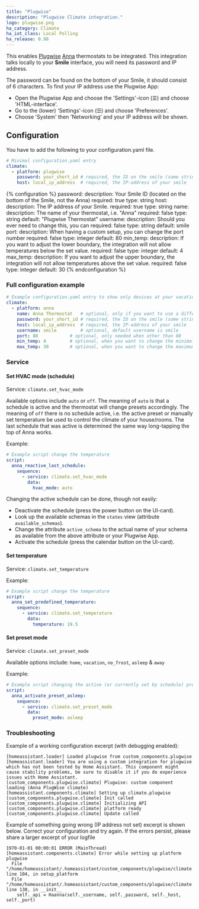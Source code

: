 ```yaml
---
title: "Plugwise"
description: "Plugwise Climate integration."
logo: plugwise.png
ha_category: Climate
ha_iot_class: Local Polling
ha_release: 0.98
---
```


This enables [Plugwise](https://plugwise.com) [Anna](https://www.plugwise.com/en_US/products/anna) thermostats to be integrated. This integration talks locally to your **Smile** interface, you will need its password and IP address.

The password can be found on the bottom of your Smile, it should consist of 6 characters. To find your IP address use the Plugwise App: 
 - Open the Plugwise App and choose the 'Settings'-icon (&#9776;) and choose 'HTML-interface'. 
 - Go to the (lower) 'Settings'-icon (&#9776;) and choose 'Preferences'. 
 - Choose 'System' then 'Networking' and your IP address will be shown.

## Configuration

You have to add the following to your configuration.yaml file.

```yaml
# Minimal configuration.yaml entry
climate:
  - platform: plugwise
    password: your_short_id # required, the ID on the smile (some string of 6 characters)
    host: local_ip_address  # required, the IP-address of your smile
```

{% configuration %}
password:
  description: Your Smile ID (located on the bottom of the Smile, not the Anna)
  required: true
  type: string
host:
  description: The IP address of your Smile. 
  required: true
  type: string
name:
  description: The name of your thermostat, i.e. "Anna"
  required: false
  type: string
  default: "Plugwise Thermostat"
username:
  description: Should you ever need to change this, you can
  required: false
  type: string
  default: smile
port:
  description: When having a custom setup, you can change the port number
  required: false
  type: integer
  default: 80
min_temp:
  description: If you want to adjust the lower boundary, the integration will not allow temperatures below the set value.
  required: false
  type: integer
  default: 4
max_temp:
  description: If you want to adjust the upper boundary, the integration will not allow temperatures above the set value.
  required: false
  type: integer
  default: 30
{% endconfiguration %}

### Full configuration example

```yaml
# Example configuration.yaml entry to show only devices at your vacation and primary homes
climate:
  - platform: anna
    name: Anna Thermostat   # optional, only if you want to use a different name
    password: your_short_id # required, the ID on the smile (some string of 6 characters)
    host: local_ip_address  # required, the IP-address of your smile
    username: smile         # optional, default username is smile
    port: 80 		    # optional, only needed when other than 80
    min_temp: 4 	    # optional, when you want to change the minimal temperature
    max_temp: 30 	    # optional, when you want to change the maximum temperature
```

### Service

#### Set HVAC mode (schedule)

Service: `climate.set_hvac_mode`

Available options include `auto` or `off`. The meaning of `auto` is that a schedule is active and the thermostat will change presets accordingly. The meaning of `off` there is no schedule active, i.e. the active preset or manually set temperature be used to control the climate of your house/rooms.
The last schedule that was active is determined the same way long-tapping the top of Anna works.

Example:

```yaml
# Example script change the temperature
script:
  anna_reactive_last_schedule:
    sequence:
      - service: climate.set_hvac_mode
        data:
          hvac_mode: auto
```

Changing the active schedule can be done, though not easily:

- Deactivate the schedule (press the power button on the UI-card).
- Look up the available schemas in the `states` view (attribute `available_schemas`).
- Change the attribute `active_schema` to the actual name of your schema as available from the above attribute or your Plugwise App.
- Activate the schedule (press the calendar button on the UI-card).

#### Set temperature

Service: `climate.set_temperature`

Example:

```yaml
# Example script change the temperature
script:
  anna_set_predefined_temperature:
    sequence:
      - service: climate.set_temperature
        data:
          temperature: 19.5
```

#### Set preset mode

Service: `climate.set_preset_mode`

Available options include: `home`, `vacation`, `no_frost`, `asleep` & `away`

Example:

```yaml
# Example script changing the active (or currently set by schedule) preset
script:
  anna_activate_preset_asleep:
    sequence:
      - service: climate.set_preset_mode
        data:
          preset_mode: asleep
```

### Troubleshooting

Example of a working configuration excerpt (with debugging enabled):

```source
[homeassistant.loader] Loaded plugwise from custom_components.plugwise
[homeassistant.loader] You are using a custom integration for plugwise which has not been tested by Home Assistant. This component might cause stability problems, be sure to disable it if you do experience issues with Home Assistant.
[custom_components.plugwise.climate] Plugwise: custom component loading (Anna PlugWise climate)
[homeassistant.components.climate] Setting up climate.plugwise
[custom_components.plugwise.climate] Init called
[custom_components.plugwise.climate] Initializing API
[custom_components.plugwise.climate] platform ready
[custom_components.plugwise.climate] Update called
```

Example of something going wrong (IP address not set) excerpt is shown below. Correct your configuration and try again. If the errors persist, please share a larger excerpt of your logfile

```source
1970-01-01 00:00:01 ERROR (MainThread) [homeassistant.components.climate] Error while setting up platform plugwise
  File "/home/homeassistant/.homeassistant/custom_components/plugwise/climate.py", line 104, in setup_platform
  File "/home/homeassistant/.homeassistant/custom_components/plugwise/climate.py", line 130, in __init__
    self._api = Haanna(self._username, self._password, self._host, self._port)
```
